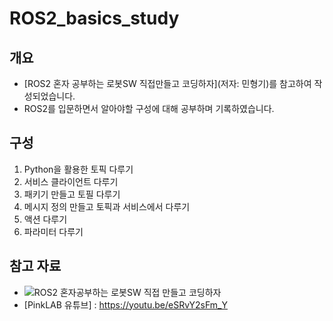 # ROS2_basics_study

## 개요

- [ROS2 혼자 공부하는 로봇SW 직접만들고 코딩하자](저자: 민형기)를 참고하여 작성되었습니다. 
- ROS2를 입문하면서 알아야할 구성에 대해 공부하며 기록하였습니다. 

## 구성
1. Python을 활용한 토픽 다루기
2. 서비스 클라이언트 다루기
3. 패키기 만들고 토필 다루기
4. 메시지 정의 만들고 토픽과 서비스에서 다루기
5. 액션 다루기
6. 파라미터 다루기

## 참고 자료
- ![ROS2 혼자공부하는 로봇SW 직접 만들고 코딩하자](https://contents.kyobobook.co.kr/sih/fit-in/458x0/pdt/9791191198041.jpg)
- [PinkLAB 유튜브] : https://youtu.be/eSRvY2sFm_Y
